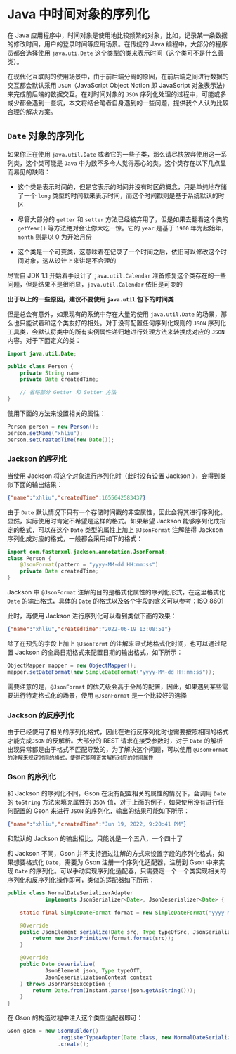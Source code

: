 # Java 中时间对象的序列化

在 Java 应用程序中，时间对象是使用地比较频繁的对象，比如，记录某一条数据的修改时间，用户的登录时间等应用场景。在传统的 Java 编程中，大部分的程序员都会选择使用 `java.uti.Date` 这个类型的类来表示时间（这个类可不是什么善类）。

在现代化互联网的使用场景中，由于前后端分离的原因，在前后端之间进行数据的交互都会默认采用 `JSON`（JavaScript Object Notion 即 JavaScript 对象表示法）来完成前后端的数据交互。在对时间对象的 `JSON` 序列化处理的过程中，可能或多或少都会遇到一些坑，本文将结合笔者自身遇到的一些问题，提供我个人认为比较合理的解决方案。

## `Date` 对象的序列化

如果你正在使用 `java.util.Date` 或者它的一些子类，那么请尽快放弃使用这一系列类，这个类可能是 `Java` 中为数不多令人觉得恶心的类。这个类存在以下几点显而易见的缺陷：

- 这个类是表示时间的，但是它表示的时间并没有时区的概念，只是单纯地存储了一个 `long` 类型的时间戳来表示时间，而这个时间戳则是基于系统默认的时区

- 尽管大部分的 `getter` 和 `setter` 方法已经被弃用了，但是如果去翻看这个类的 `getYear()` 等方法绝对会让你大吃一惊。它的 `year` 是基于 `1900` 年为起始年，`month` 则是以 $0$ 为开始月份

- 这个类是一个可变类，这意味着在记录了一个时间之后，依旧可以修改这个时间对象，这从设计上来讲是不合理的

尽管自 JDK 1.1 开始着手设计了 `java.util.Calendar` 准备修复这个类存在的一些问题，但是结果不是很明显，`java.util.Calendar` 依旧是可变的

**出于以上的一些原因，建议不要使用 `java.util` 包下的时间类**

但是总会有意外，如果现有的系统中存在大量的使用 `java.util.Date` 的场景，那么也只能试着和这个类友好的相处。对于没有配置任何序列化规则的 `JSON` 序列化工具类，会默认将类中的所有实例属性递归地进行处理方法来转换成对应的 `JSON` 内容。对于下面定义的类：

```java
import java.util.Date;

public class Person {
    private String name;
    private Date createdTime;
    
    // 省略部分 Getter 和 Setter 方法
}
```

使用下面的方法来设置相关的属性：

```java
Person person = new Person();
person.setName("xhliu");
person.setCreatedTime(new Date());
```

### Jackson 的序列化

当使用 Jackson 将这个对象进行序列化时（此时没有设置 Jackson ），会得到类似下面的输出结果：

```json
{"name":"xhliu","createdTime":1655642583437}
```

由于 `Date` 默认情况下只有一个存储时间戳的非空属性，因此会将其进行序列化。显然，实际使用时肯定不希望是这样的格式。如果希望 Jackson 能够序列化成指定的格式，可以在这个 `Date` 类型的属性上加上 `@JsonFormat` 注解使得 Jackson 序列化成对应的格式，一般都会采用如下的格式：

``` java
import com.fasterxml.jackson.annotation.JsonFormat;
class Person {
    @JsonFormat(pattern = "yyyy-MM-dd HH:mm:ss")
    private Date createdTime;
}
```

Jackson 中 `@JsonFormat` 注解的目的是格式化属性的序列化形式，在这里格式化 `Date` 的输出格式，具体的 `Date` 的格式以及各个字段的含义可以参考：<a href="[ISO 8601 - Wikipedia](https://en.wikipedia.org/wiki/ISO_8601)">ISO 8601</a>

此时，再使用 Jackson 进行序列化可以看到类似下面的效果：

```json
{"name":"xhliu","createdTime":"2022-06-19 13:08:51"}
```

除了在预先的字段上加上 `@JsonFormt` 的注解来显式地格式化时间，也可以通过配置 Jackson 的全局日期格式来配置日期的输出格式，如下所示：

``` java
ObjectMapper mapper = new ObjectMapper();
mapper.setDateFormat(new SimpleDateFormat("yyyy-MM-dd HH:mm:ss"));
```

需要注意的是，`@JsonFormat` 的优先级会高于全局的配置，因此，如果遇到某些需要进行特定格式化的场景，使用 `@JsonFormat` 是一个比较好的选择

### Jackson 的反序列化

由于已经使用了相关的序列化格式，因此在进行反序列化时也需要按照相同的格式才能完成`JSON` 的反解析。大部分的 REST 请求在接受参数时，对于 `Date` 的解析出现异常都是由于格式不匹配导致的，为了解决这个问题，可以使用 `@JsonFormat 的注解来规定时间的格式，使得它能够正常解析对应的时间属性`

### Gson 的序列化

和 Jackson 的序列化不同，Gson 在没有配置相关的属性的情况下，会调用 `Date` 的 `toString` 方法来填充属性的 `JSON` 值，对于上面的例子，如果使用没有进行任何配置的 Gson 来进行 `JSON` 的序列化，输出的结果可能如下所示：

```json
{"name":"xhliu","createdTime":"Jun 19, 2022, 9:20:41 PM"}
```

和默认的 Jackson 的输出相比，只能说是一个五八，一个四十了

和 Jackson 不同，Gson 并不支持通过注解的方式来设置字段的序列化格式，如果想要格式化 `Date`，需要为 Gson 注册一个序列化适配器，注册到 Gson 中来实现 `Date` 的序列化。可以手动实现序列化适配器，只需要定一个一个类实现相关的序列化和反序列化操作即可，类似的适配器如下所示：

```java
public class NormalDateSerializerAdapter
            implements JsonSerializer<Date>, JsonDeserializer<Date> {
    
    static final SimpleDateFormat format = new SimpleDateFormat("yyyy-MM-dd HH:mm:ss");

    @Override
    public JsonElement serialize(Date src, Type typeOfSrc, JsonSerializationContext context) {
        return new JsonPrimitive(format.format(src));
    }

    @Override
    public Date deserialize(
            JsonElement json, Type typeOfT,
            JsonDeserializationContext context
    ) throws JsonParseException {
        return Date.from(Instant.parse(json.getAsString()));
    }
}
```

在 Gson 的构造过程中注入这个类型适配器即可：

```java
Gson gson = new GsonBuilder()
                .registerTypeAdapter(Date.class, new NormalDateSerializerAdapter())
                .create();
```


